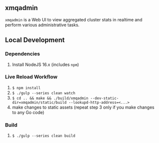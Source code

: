 ## xmqadmin

`xmqadmin` is a Web UI to view aggregated cluster stats in realtime and perform various
administrative tasks.

## Local Development

### Dependencies

 1. Install NodeJS 16.x (includes `npm`)

### Live Reload Workflow

 1. `$ npm install`
 2. `$ ./gulp --series clean watch`
 3. `$ cd .. && make && ./build/xmqadmin --dev-static-dir=xmqadmin/static/build --lookupd-http-address=<...>`
 4. make changes to static assets (repeat step 3 only if you make changes to any Go code)

### Build

 1. `$ ./gulp --series clean build`
